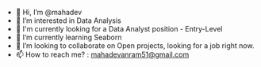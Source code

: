 - 👋 Hi, I’m @mahadev
- 👀 I’m interested in Data Analysis
- 👔 I'm currently looking for a Data Analyst position - Entry-Level
- 🌱 I’m currently learning Seaborn
- 💞️ I’m looking to collaborate on Open projects, looking for a job right now.
- 📫 How to reach me? : mahadevanram51@gmail.com

<!---
mahadevharish310/mahadevharish310 is a ✨ special ✨ repository because its `README.md` (this file) appears on your GitHub profile.
You can click the Preview link to take a look at your changes.
--->
